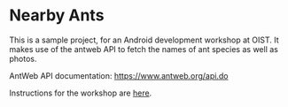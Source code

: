 # Nearby Ants

This is a sample project, for an Android development workshop at OIST.
It makes use of the antweb API to fetch the names of ant species as well
as photos.

AntWeb API documentation: https://www.antweb.org/api.do

Instructions for the workshop are
[here](https://docs.google.com/document/d/1tp_nJDhNx9nCn7V_FGe6-XJxX7eIa7FsWIcpHdnh-MM/edit?usp=sharing).
